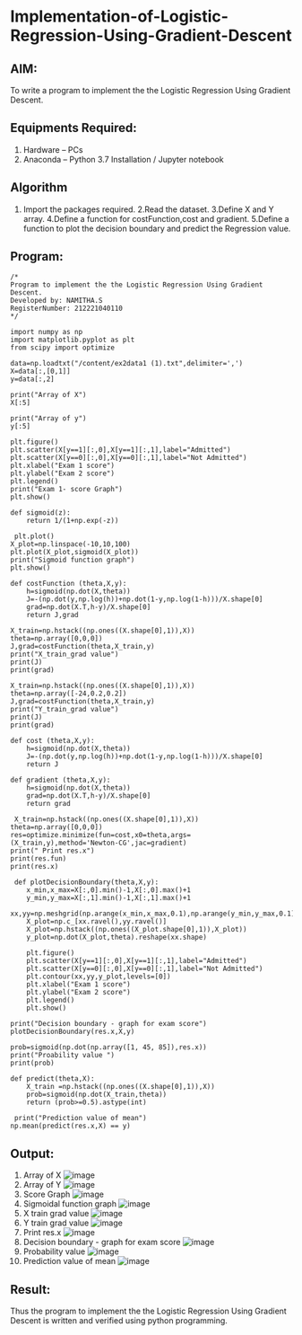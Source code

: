 # Implementation-of-Logistic-Regression-Using-Gradient-Descent

## AIM:
To write a program to implement the the Logistic Regression Using Gradient Descent.

## Equipments Required:
1. Hardware – PCs
2. Anaconda – Python 3.7 Installation / Jupyter notebook

## Algorithm
1. Import the packages required.
2.Read the dataset.
3.Define X and Y array.
4.Define a function for costFunction,cost and gradient.
5.Define a function to plot the decision boundary and predict the Regression value.

## Program:
```
/*
Program to implement the the Logistic Regression Using Gradient Descent.
Developed by: NAMITHA.S
RegisterNumber: 212221040110 
*/
```
```
import numpy as np
import matplotlib.pyplot as plt
from scipy import optimize

data=np.loadtxt("/content/ex2data1 (1).txt",delimiter=',')
X=data[:,[0,1]]
y=data[:,2]

print("Array of X") 
X[:5]

print("Array of y") 
y[:5]

plt.figure()
plt.scatter(X[y==1][:,0],X[y==1][:,1],label="Admitted")
plt.scatter(X[y==0][:,0],X[y==0][:,1],label="Not Admitted")
plt.xlabel("Exam 1 score")
plt.ylabel("Exam 2 score")
plt.legend()
print("Exam 1- score Graph")
plt.show()

def sigmoid(z):
    return 1/(1+np.exp(-z))

 plt.plot()
X_plot=np.linspace(-10,10,100)
plt.plot(X_plot,sigmoid(X_plot))
print("Sigmoid function graph")
plt.show()

def costFunction (theta,X,y):
    h=sigmoid(np.dot(X,theta))
    J=-(np.dot(y,np.log(h))+np.dot(1-y,np.log(1-h)))/X.shape[0]
    grad=np.dot(X.T,h-y)/X.shape[0]
    return J,grad
    
X_train=np.hstack((np.ones((X.shape[0],1)),X))
theta=np.array([0,0,0])
J,grad=costFunction(theta,X_train,y)
print("X_train_grad value")
print(J)
print(grad)

X_train=np.hstack((np.ones((X.shape[0],1)),X))
theta=np.array([-24,0.2,0.2])
J,grad=costFunction(theta,X_train,y)
print("Y_train_grad value")
print(J)
print(grad)

def cost (theta,X,y):
    h=sigmoid(np.dot(X,theta))
    J=-(np.dot(y,np.log(h))+np.dot(1-y,np.log(1-h)))/X.shape[0]
    return J

def gradient (theta,X,y):
    h=sigmoid(np.dot(X,theta))
    grad=np.dot(X.T,h-y)/X.shape[0]
    return grad 
   
 X_train=np.hstack((np.ones((X.shape[0],1)),X))
theta=np.array([0,0,0])
res=optimize.minimize(fun=cost,x0=theta,args=(X_train,y),method='Newton-CG',jac=gradient)
print(" Print res.x")
print(res.fun)
print(res.x)   
    
 def plotDecisionBoundary(theta,X,y):
    x_min,x_max=X[:,0].min()-1,X[:,0].max()+1
    y_min,y_max=X[:,1].min()-1,X[:,1].max()+1
    xx,yy=np.meshgrid(np.arange(x_min,x_max,0.1),np.arange(y_min,y_max,0.1))
    X_plot=np.c_[xx.ravel(),yy.ravel()]
    X_plot=np.hstack((np.ones((X_plot.shape[0],1)),X_plot))
    y_plot=np.dot(X_plot,theta).reshape(xx.shape)
    
    plt.figure()
    plt.scatter(X[y==1][:,0],X[y==1][:,1],label="Admitted")
    plt.scatter(X[y==0][:,0],X[y==0][:,1],label="Not Admitted")
    plt.contour(xx,yy,y_plot,levels=[0])
    plt.xlabel("Exam 1 score")
    plt.ylabel("Exam 2 score")
    plt.legend()
    plt.show()
  
print("Decision boundary - graph for exam score")
plotDecisionBoundary(res.x,X,y)

prob=sigmoid(np.dot(np.array([1, 45, 85]),res.x))
print("Proability value ")
print(prob)

def predict(theta,X):
    X_train =np.hstack((np.ones((X.shape[0],1)),X))
    prob=sigmoid(np.dot(X_train,theta))
    return (prob>=0.5).astype(int)
   
 print("Prediction value of mean")
np.mean(predict(res.x,X) == y)  
```

## Output:
1. Array of X
![image](https://github.com/NamithaS2710/-Implementation-of-Logistic-Regression-Using-Gradient-Descent/assets/133190822/d260a968-a735-47b4-bc96-d6e89d8871c9)
2. Array of Y
![image](https://github.com/NamithaS2710/-Implementation-of-Logistic-Regression-Using-Gradient-Descent/assets/133190822/b1479873-df99-4455-b681-cca43ea01fd7)
3. Score Graph
![image](https://github.com/NamithaS2710/-Implementation-of-Logistic-Regression-Using-Gradient-Descent/assets/133190822/d9448930-e9b1-4631-8637-5dff0efb3226)
4. Sigmoidal function graph
![image](https://github.com/NamithaS2710/-Implementation-of-Logistic-Regression-Using-Gradient-Descent/assets/133190822/94619aee-a18e-408b-86ae-25946c211611)
5. X train grad value
![image](https://github.com/NamithaS2710/-Implementation-of-Logistic-Regression-Using-Gradient-Descent/assets/133190822/172cd317-214f-4424-b825-9b12c2b5a788)
6. Y train grad value
![image](https://github.com/NamithaS2710/-Implementation-of-Logistic-Regression-Using-Gradient-Descent/assets/133190822/48a715d9-13cf-4488-b3f8-1ff31bc39922)
7. Print res.x
![image](https://github.com/NamithaS2710/-Implementation-of-Logistic-Regression-Using-Gradient-Descent/assets/133190822/2f10e7cf-f9f6-4fed-a01f-08e9cb1d931a)
8. Decision boundary - graph for exam score
![image](https://github.com/NamithaS2710/-Implementation-of-Logistic-Regression-Using-Gradient-Descent/assets/133190822/4d7d3565-a720-40fc-af68-0e3958c2960c)
9. Probability value
![image](https://github.com/NamithaS2710/-Implementation-of-Logistic-Regression-Using-Gradient-Descent/assets/133190822/b5577a99-a746-49ad-988d-1bc85f68f0ea)
10. Prediction value of mean
![image](https://github.com/NamithaS2710/-Implementation-of-Logistic-Regression-Using-Gradient-Descent/assets/133190822/468fa6d1-1a18-4001-9a01-c9d64e70c852)


## Result:
Thus the program to implement the the Logistic Regression Using Gradient Descent is written and verified using python programming.

